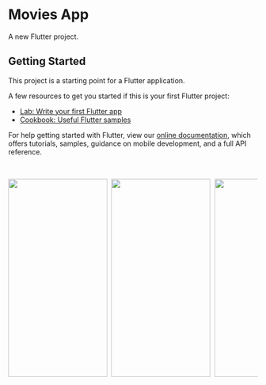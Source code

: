 # Movies App

A new Flutter project.

## Getting Started

This project is a starting point for a Flutter application.

A few resources to get you started if this is your first Flutter project:

- [Lab: Write your first Flutter app](https://flutter.dev/docs/get-started/codelab)
- [Cookbook: Useful Flutter samples](https://flutter.dev/docs/cookbook)

For help getting started with Flutter, view our
[online documentation](https://flutter.dev/docs), which offers tutorials,
samples, guidance on mobile development, and a full API reference.


<pre> 

<img src="https://user-images.githubusercontent.com/70213104/130209866-93ce6322-5042-4123-a6cf-4e09f753869a.png" width="200" height="400" /> <img src="https://user-images.githubusercontent.com/70213104/130209885-dda9cd88-6d24-429c-9845-7ef85048ed73.png" width="200" height="400" /> <img src="https://user-images.githubusercontent.com/70213104/130209905-7412e4a4-d090-4c13-ae7e-998ac8f6f876.png" width="200" height="400" />
</pre>
